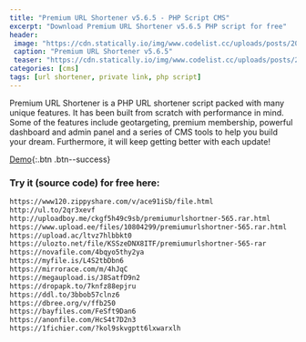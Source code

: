 ```yaml
---
title: "Premium URL Shortener v5.6.5 - PHP Script CMS"
excerpt: "Download Premium URL Shortener v5.6.5 PHP script for free"
header:
 image: "https://cdn.statically.io/img/www.codelist.cc/uploads/posts/2018-10/1540746693_premium-url-shortener.jpg"
 caption: "Premium URL Shortener v5.6.5"
 teaser: "https://cdn.statically.io/img/www.codelist.cc/uploads/posts/2018-10/1540746693_premium-url-shortener.jpg?w480"
categories: [cms]
tags: [url shortener, private link, php script]
---
```

Premium URL Shortener is a PHP URL shortener script packed with many unique features. It has been built from scratch with performance in mind. Some of the features include geotargeting, premium membership, powerful dashboard and admin panel and a series of CMS tools to help you build your dream. Furthermore, it will keep getting better with each update!

[Demo](https://codecanyon.net/item/premium-url-shortener/3688135){:.btn .btn--success}

### Try it (source code) for free here:

```html
https://www120.zippyshare.com/v/ace91iSb/file.html
http://ul.to/2qr3xevf
http://uploadboy.me/ckgf5h49c9sb/premiumurlshortner-565.rar.html
https://www.upload.ee/files/10804299/premiumurlshortner-565.rar.html
https://upload.ac/ltvz7hlbbkt0
https://ulozto.net/file/KSSzeDNX8ITF/premiumurlshortner-565-rar
https://novafile.com/4bqyo5thy2ya
https://myfile.is/L4S2tbDbn6
https://mirrorace.com/m/4hJqC
https://megaupload.is/J8SatfD9n2
https://dropapk.to/7knfz88epjru
https://ddl.to/3bbob57clnz6
https://dbree.org/v/ffb250
https://bayfiles.com/FeSft9Dan6
https://anonfile.com/HcS4t7D2n3
https://1fichier.com/?kol9skvgptt6lxwarxlh
```
